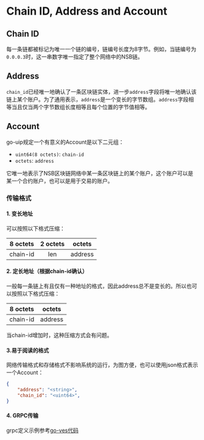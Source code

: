 # Chain ID, Address and Account

## Chain ID

每一条链都被标记为唯一一个链的编号，链编号长度为8字节。例如，当链编号为`0.0.0.3`时，这一串数字唯一指定了整个网络中的NSB链。

## Address

`chain_id`已经唯一地确认了一条区块链实体，进一步`address`字段将唯一地确认该链上某个账户。为了通用表示，`address`是一个变长的字节数组。`address`字段相等当且仅当两个字节数组长度相等且每个位置的字节值相等。

## Account

go-uip规定一个有意义的Account是以下二元组：

+ `uint64(8 octets)`: `chain-id`
+ `octets`: `address`

它唯一地表示了NSB区块链网络中某一条区块链上的某个账户，这个账户可以是某一个合约账户，也可以是用于交易的账户。

### 传输格式

#### 1. 变长地址

可以按照以下格式压缩：

| 8 octets | 2 octets | octets  |
| :------: | :------: | :-----: |
| chain-id |   len    | address |

#### 2. 定长地址（根据chain-id确认）

一般每一条链上有且仅有一种地址的格式，因此address总不是变长的。所以也可以按照以下格式压缩：

| 8 octets | octets  |
| :------: | :-----: |
| chain-id | address |

当chain-id增加时，这种压缩方式会有问题。

#### 3.易于阅读的格式

网络传输格式和存储格式不影响系统的运行，为图方便，也可以使用json格式表示一个Account：

```json
{
	"address": "<string>",
	"chain_id": "<uint64>",
}
```

#### 4. GRPC传输

grpc定义示例参考[go-ves代码](https://github.com/HyperService-Consortium/go-ves/blob/7fa341a/grpc/uiprpc-base/base.pb.go#L188)